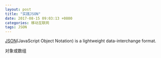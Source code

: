 ```yaml
---
layout: post
title: "实践JSON"
date: 2017-08-15 09:03:13 +0800
categories: 移动互联网
tags: JSON
---
```


[JSON](https://www.json.org/)(JavaScript Object Notation) is a lightweight data-interchange format. 

对象或数组